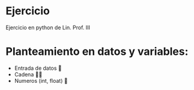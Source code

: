 # Ejercicio
Ejercicio en python de Lin. Prof. III

# Planteamiento en datos  y variables:
* Entrada de datos 🐍
* Cadena 👩‍💻
* Numeros (int, float) 🌟